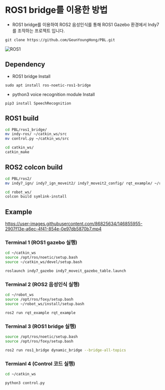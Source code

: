 # ROS1 bridge를 이용한 방법

* ROS1 bridge를 이용하여 ROS2 음성인식를 통해 ROS1 Gazebo 환경에서 Indy7를 조작하는 프로젝트 입니다.
```
git clone https://github.com/GeunYoungHong/PBL.git
```
![ROS1](https://user-images.githubusercontent.com/86825634/146858105-49798687-d251-4b7a-8533-6f5b16feb2c1.png)

## Dependency

- ROS1 bridge Install 
```
sudo apt install ros-noetic-ros1-bridge
```
- python3 voice recognition module Install 
```
pip3 install SpeechRecognition
```

## ROS1 build
```bash
cd PBL/ros1_bridge/
mv indy-ros/ ~/catkin_ws/src
mv control.py ~/catkin_ws/src

cd catkin_ws/
catkin_make
```

## ROS2 colcon build
```bash
cd PBL/ros2/
mv indy7_ign/ indy7_ign_moveit2/ indy7_moveit2_config/ rqt_example/ ~/robot_ws/src

cd robot_ws/
colcon build symlink-install
```

## Example

https://user-images.githubusercontent.com/86825634/146855955-2907f13e-a6ec-4f41-854e-0e97db5870b7.mp4

### Terminal 1 (ROS1 gazebo 실행)
```bash
cd ~/catkin_ws
source /opt/ros/noetic/setup.bash
source ~/catkin_ws/devel/setup.bash

roslaunch indy7_gazebo indy7_moveit_gazebo_table.launch
```

### Terminal 2 (ROS2 음성인식 실행)
```bash
cd ~/robot_ws
source /opt/ros/foxy/setup.bash
source ~/robot_ws/install/setup.bash

ros2 run rqt_example rqt_example
```

### Terminal 3 (ROS1 bridge 실행)
```bash
source /opt/ros/noetic/setup.bash
source /opt/ros/foxy/setup.bash

ros2 run ros1_bridge dynamic_bridge --bridge-all-topics
```

### Termianl 4 (Control 코드 실행)
```bash
cd ~/catkin_ws

python3 control.py
```
